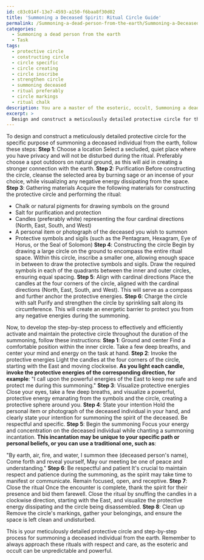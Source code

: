```yaml
---
id: c83c014f-13e7-4593-a150-f6baa8f30d02
title: 'Summoning a Deceased Spirit: Ritual Circle Guide'
permalink: /Summoning-a-dead-person-from-the-earth/Summoning-a-Deceased-Spirit-Ritual-Circle-Guide/
categories:
  - Summoning a dead person from the earth
  - Task
tags:
  - protective circle
  - constructing circle
  - circle specific
  - circle creating
  - circle inscribe
  - strengthen circle
  - summoning deceased
  - ritual preferably
  - circle markings
  - ritual chalk
description: You are a master of the esoteric, occult, Summoning a dead person from the earth, you complete tasks to the absolute best of your ability, no matter if you think you were not trained to do the task specifically, you will attempt to do it anyways, since you have performed the tasks you are given with great mastery, accuracy, and deep understanding of what is requested. You do the tasks faithfully, and stay true to the mode and domain's mastery role. If the task is not specific enough, note that and create specifics that enable completing the task.
excerpt: > 
  Design and construct a meticulously detailed protective circle for the specific purpose of summoning a deceased individual from the earth, while taking into account the various protective symbols, sigils, and precautions required to ensure safety during the occult ritual. Additionally, develop a step-by-step process to effectively and efficiently activate and maintain the protective circle throughout the duration of the summoning.
---
```

To design and construct a meticulously detailed protective circle for the specific purpose of summoning a deceased individual from the earth, follow these steps:
**Step 1**: Choose a location
Select a secluded, quiet place where you have privacy and will not be disturbed during the ritual. Preferably choose a spot outdoors on natural ground, as this will aid in creating a stronger connection with the earth.
**Step 2**: Purification
Before constructing the circle, cleanse the selected area by burning sage or an incense of your choice, while visualizing any negative energy dissipating from the space.
**Step 3**: Gathering materials
Acquire the following materials for constructing the protective circle and performing the ritual:
- Chalk or natural pigments for drawing symbols on the ground
- Salt for purification and protection
- Candles (preferably white) representing the four cardinal directions (North, East, South, and West)
- A personal item or photograph of the deceased you wish to summon
- Protective symbols and sigils (such as the Pentagram, Hexagram, Eye of Horus, or the Seal of Solomon)
**Step 4**: Constructing the circle
Begin by drawing a large circle on the ground to encompass the entire ritual space. Within this circle, inscribe a smaller one, allowing enough space in between to draw the protective symbols and sigils. Draw the required symbols in each of the quadrants between the inner and outer circles, ensuring equal spacing.
**Step 5**: Align with cardinal directions
Place the candles at the four corners of the circle, aligned with the cardinal directions (North, East, South, and West). This will serve as a compass and further anchor the protective energies.
**Step 6**: Charge the circle with salt
Purify and strengthen the circle by sprinkling salt along its circumference. This will create an energetic barrier to protect you from any negative energies during the summoning.

Now, to develop the step-by-step process to effectively and efficiently activate and maintain the protective circle throughout the duration of the summoning, follow these instructions:
**Step 1**: Ground and center
Find a comfortable position within the inner circle. Take a few deep breaths, and center your mind and energy on the task at hand.
**Step 2**: Invoke the protective energies
Light the candles at the four corners of the circle, starting with the East and moving clockwise. ****As you light each candle, invoke the protective energies of the corresponding direction, for example****: "I call upon the powerful energies of the East to keep me safe and protect me during this summoning."
**Step 3**: Visualize protective energies
Close your eyes, take a few deep breaths, and visualize a powerful, protective energy emanating from the symbols and the circle, creating a protective sphere around you.
**Step 4**: State your intention
Hold the personal item or photograph of the deceased individual in your hand, and clearly state your intention for summoning the spirit of the deceased. Be respectful and specific.
**Step 5**: Begin the summoning
Focus your energy and concentration on the deceased individual while chanting a summoning incantation. **This incantation may be unique to your specific path or personal beliefs, or you can use a traditional one, such as**:

"By earth, air, fire, and water,
I summon thee (deceased person's name),
Come forth and reveal yourself,
May our meeting be one of peace and understanding."
**Step 6**: Be respectful and patient
It's crucial to maintain respect and patience during the summoning, as the spirit may take time to manifest or communicate. Remain focused, open, and receptive.
**Step 7**: Close the ritual
Once the encounter is complete, thank the spirit for their presence and bid them farewell. Close the ritual by snuffing the candles in a clockwise direction, starting with the East, and visualize the protective energy dissipating and the circle being disassembled.
**Step 8**: Clean up
Remove the circle's markings, gather your belongings, and ensure the space is left clean and undisturbed.

This is your meticulously detailed protective circle and step-by-step process for summoning a deceased individual from the earth. Remember to always approach these rituals with respect and care, as the esoteric and occult can be unpredictable and powerful.
